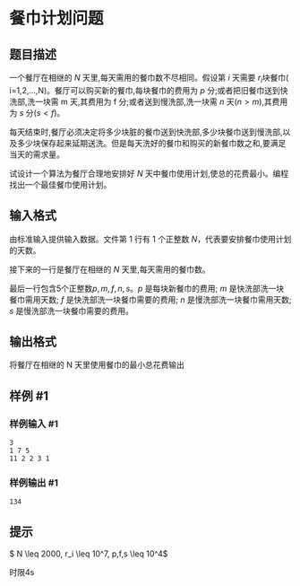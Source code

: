 # 餐巾计划问题

## 题目描述

一个餐厅在相继的 $N$ 天里,每天需用的餐巾数不尽相同。假设第 $i$ 天需要 $r_i$块餐巾( i=1,2,...,N)。餐厅可以购买新的餐巾,每块餐巾的费用为 $p$ 分;或者把旧餐巾送到快洗部,洗一块需 m 天,其费用为 f 分;或者送到慢洗部,洗一块需 $n$ 天($n>m$),其费用为 $s$ 分($s<f$)。

每天结束时,餐厅必须决定将多少块脏的餐巾送到快洗部,多少块餐巾送到慢洗部,以及多少块保存起来延期送洗。但是每天洗好的餐巾和购买的新餐巾数之和,要满足当天的需求量。

试设计一个算法为餐厅合理地安排好 $N$ 天中餐巾使用计划,使总的花费最小。编程找出一个最佳餐巾使用计划。

## 输入格式

由标准输入提供输入数据。文件第 1 行有 1 个正整数 $N$，代表要安排餐巾使用计划的天数。


接下来的一行是餐厅在相继的 $N$ 天里,每天需用的餐巾数。


最后一行包含5个正整数$p,m,f,n,s$。$p$ 是每块新餐巾的费用; $m$ 是快洗部洗一块餐巾需用天数; $f$ 是快洗部洗一块餐巾需要的费用; $n$ 是慢洗部洗一块餐巾需用天数; $s$ 是慢洗部洗一块餐巾需要的费用。

## 输出格式

将餐厅在相继的 N 天里使用餐巾的最小总花费输出

## 样例 #1

### 样例输入 #1

```
3
1 7 5 
11 2 2 3 1
```

### 样例输出 #1

```
134
```

## 提示

$ N \leq 2000, r_i \leq 10^7, p,f,s \leq 10^4$

时限4s
